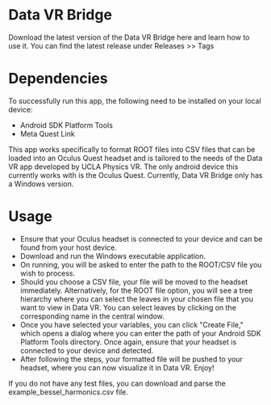 # Data VR Bridge
Download the latest version of the Data VR Bridge here and learn how to use it. You can find the latest release under Releases >> Tags

# Dependencies
To successfully run this app, the following need to be installed on your local device:

- Android SDK Platform Tools
- Meta Quest Link

This app works specifically to format ROOT files into CSV files that can be loaded into an Oculus Quest headset and is tailored to the needs of the Data VR app developed by UCLA Physics VR. 
The only android device this currently works with is the Oculus Quest. Currently, Data VR Bridge only has a Windows version.  

# Usage

- Ensure that your Oculus headset is connected to your device and can be found from your host device.
- Download and run the Windows executable application. 
- On running, you will be asked to enter the path to the ROOT/CSV file you wish to process.
- Should you choose a CSV file, your file will be moved to the headset immediately. Alternatively, for the ROOT file option, you will see a tree hierarchy where you can select the leaves in your chosen file that you want to view in Data VR. You can select leaves by clicking on the corresponding name in the central window.
- Once you have selected your variables, you can click "Create File," which opens a dialog where you can enter the path of your Android SDK Platform Tools directory. Once again, ensure that your headset is connected to your device and detected. 
- After following the steps, your formatted file will be pushed to your headset, where you can now visualize it in Data VR. Enjoy!

If you do not have any test files, you can download and parse the example_bessel_harmonics.csv file.
